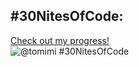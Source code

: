 ## #30NitesOfCode:
  [Check out my progress!](https://www.codedex.io/@tomimi/30-nites-of-code)  
  ![@tomimi #30NitesOfCode](https://www.codedex.io/api/petStatus?user=tomimi)
